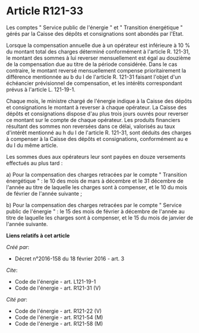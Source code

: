 # Article R121-33

Les comptes " Service public de l'énergie " et " Transition énergétique " gérés par la Caisse des dépôts et consignations
sont abondés par l'Etat. 

Lorsque la compensation annuelle due à un opérateur est inférieure à 10 % du montant total des charges déterminé conformément
à l'article R. 121-31, le montant des sommes à lui reverser mensuellement est égal au douzième de la compensation due au
titre de la période considérée. Dans le cas contraire, le montant reversé mensuellement compense prioritairement la
différence mentionnée au b du I de l'article R. 121-31 faisant l'objet d'un échéancier prévisionnel de compensation, et les
intérêts correspondant prévus à l'article L. 121-19-1. 

Chaque mois, le ministre chargé de l'énergie indique à la Caisse des dépôts et consignations le montant à reverser à chaque
opérateur. La Caisse des dépôts et consignations dispose d'au plus trois jours ouvrés pour reverser ce montant sur le compte
de chaque opérateur. Les produits financiers résultant des sommes non reversées dans ce délai, valorisés au taux d'intérêt
mentionné au h du I de l'article R. 121-31, sont déduits des charges à compenser à la Caisse des dépôts et consignations,
conformément au e du I du même article. 

Les sommes dues aux opérateurs leur sont payées en douze versements effectués au plus tard : 

a) Pour la compensation des charges retracées par le compte " Transition énergétique " : le 10 des mois de mars à décembre et
le 31 décembre de l'année au titre de laquelle les charges sont à compenser, et le 10 du mois de février de l'année
suivante ; 

b) Pour la compensation des charges retracées par le compte " Service public de l'énergie " : le 15 des mois de février à
décembre de l'année au titre de laquelle les charges sont à compenser, et le 15 du mois de janvier de l'année suivante.

**Liens relatifs à cet article**

_Créé par_:

  - Décret n°2016-158 du 18 février 2016 - art. 3

_Cite_:

  - Code de l'énergie - art. L121-19-1
  - Code de l'énergie - art. R121-31 (V)

_Cité par_:

  - Code de l'énergie - art. R121-22 (V)
  - Code de l'énergie - art. R121-54 (M)
  - Code de l'énergie - art. R121-58 (M)
